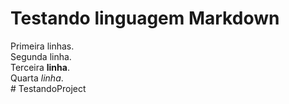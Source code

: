 # Testando linguagem Markdown

Primeira linhas.  
Segunda linha.  
Terceira **linha**.  
Quarta *linha*.  
#   T e s t a n d o P r o j e c t  
 
